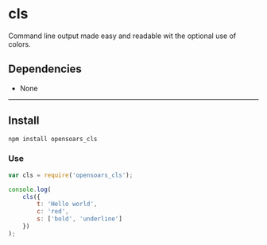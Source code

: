 cls
===

Command line output made easy and readable wit the optional use of colors.

## Dependencies
* None

---



## Install
`npm install opensoars_cls`

### Use
```js
var cls = require('opensoars_cls');

console.log(
	cls({
		t: 'Hello world',
		c: 'red',
		s: ['bold', 'underline']
	})
);
```